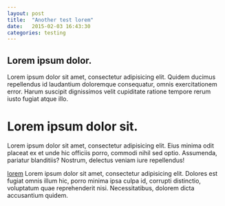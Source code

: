 ```yaml
---
layout: post
title:  "Another test lorem"
date:   2015-02-03 16:43:30
categories: testing
---
```


## Lorem ipsum dolor.

Lorem ipsum dolor sit amet, consectetur adipisicing elit. Quidem ducimus repellendus id laudantium doloremque consequatur, omnis exercitationem error. Harum suscipit dignissimos velit cupiditate ratione tempore rerum iusto fugiat atque illo.

# Lorem ipsum dolor sit.

Lorem ipsum dolor sit amet, consectetur adipisicing elit. Eius minima odit placeat ex et unde hic officiis porro, commodi nihil sed optio. Assumenda, pariatur blanditiis? Nostrum, delectus veniam iure repellendus!

[lorem](www.google.com) Lorem ipsum dolor sit amet, consectetur adipisicing elit. Dolores est fugiat omnis illum hic, porro minima ipsa culpa id, corrupti distinctio, voluptatum quae reprehenderit nisi. Necessitatibus, dolorem dicta accusantium quidem.